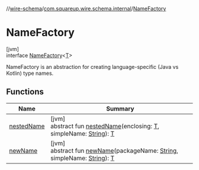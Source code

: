 //[wire-schema](../../../index.md)/[com.squareup.wire.schema.internal](../index.md)/[NameFactory](index.md)

# NameFactory

[jvm]\
interface [NameFactory](index.md)&lt;[T](index.md)&gt;

NameFactory is an abstraction for creating language-specific (Java vs Kotlin) type names.

## Functions

| Name | Summary |
|---|---|
| [nestedName](nested-name.md) | [jvm]<br>abstract fun [nestedName](nested-name.md)(enclosing: [T](index.md), simpleName: [String](https://kotlinlang.org/api/latest/jvm/stdlib/kotlin/-string/index.html)): [T](index.md) |
| [newName](new-name.md) | [jvm]<br>abstract fun [newName](new-name.md)(packageName: [String](https://kotlinlang.org/api/latest/jvm/stdlib/kotlin/-string/index.html), simpleName: [String](https://kotlinlang.org/api/latest/jvm/stdlib/kotlin/-string/index.html)): [T](index.md) |
